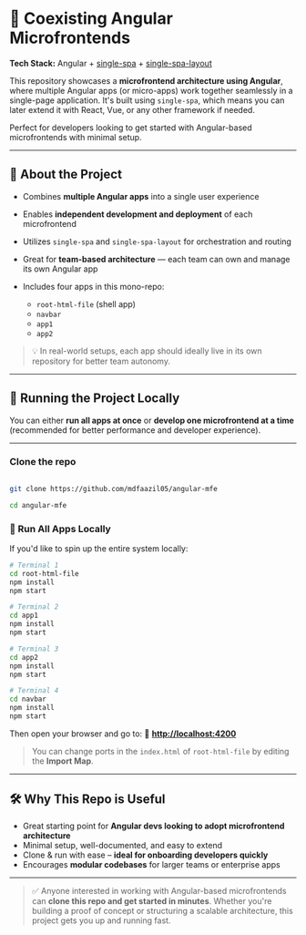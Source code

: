 # 🚀 Coexisting Angular Microfrontends

**Tech Stack:** Angular + [single-spa](https://single-spa.js.org) + [single-spa-layout](https://single-spa.github.io/single-spa.js.org/docs/layout-overview/)

This repository showcases a **microfrontend architecture using Angular**, where multiple Angular apps (or micro-apps) work together seamlessly in a single-page application. It's built using `single-spa`, which means you can later extend it with React, Vue, or any other framework if needed.

Perfect for developers looking to get started with Angular-based microfrontends with minimal setup.

---

## 🧠 About the Project

* Combines **multiple Angular apps** into a single user experience
* Enables **independent development and deployment** of each microfrontend
* Utilizes `single-spa` and `single-spa-layout` for orchestration and routing
* Great for **team-based architecture** — each team can own and manage its own Angular app
* Includes four apps in this mono-repo:

  * `root-html-file` (shell app)
  * `navbar`
  * `app1`
  * `app2`

> 💡 In real-world setups, each app should ideally live in its own repository for better team autonomy.

---

## 💽 Running the Project Locally

You can either **run all apps at once** or **develop one microfrontend at a time** (recommended for better performance and developer experience).

---

### Clone the repo

```bash

git clone https://github.com/mdfaazil05/angular-mfe

cd angular-mfe

```

### 🧪 Run All Apps Locally

If you'd like to spin up the entire system locally:

```bash
# Terminal 1
cd root-html-file
npm install
npm start
```

```bash
# Terminal 2
cd app1
npm install
npm start
```

```bash
# Terminal 3
cd app2
npm install
npm start
```

```bash
# Terminal 4
cd navbar
npm install
npm start
```

Then open your browser and go to:
📅 **[http://localhost:4200](http://localhost:4200)**

> You can change ports in the `index.html` of `root-html-file` by editing the **Import Map**.

---

## 🛠️ Why This Repo is Useful

* Great starting point for **Angular devs looking to adopt microfrontend architecture**
* Minimal setup, well-documented, and easy to extend
* Clone & run with ease – **ideal for onboarding developers quickly**
* Encourages **modular codebases** for larger teams or enterprise apps

---

> ✅ Anyone interested in working with Angular-based microfrontends can **clone this repo and get started in minutes**. Whether you're building a proof of concept or structuring a scalable architecture, this project gets you up and running fast.
